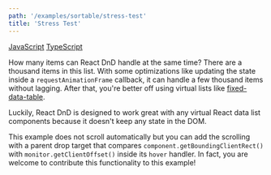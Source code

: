 ```yaml
---
path: '/examples/sortable/stress-test'
title: 'Stress Test'
---
```


[JavaScript](https://github.com/react-dnd/react-dnd/tree/gh-pages/examples_js/04%20Sortable/Stress%20Test)
[TypeScript](https://github.com/react-dnd/react-dnd/tree/master/packages/examples/src/04%20Sortable/Stress%20Test)

How many items can React DnD handle at the same time? There are a
thousand items in this list. With some optimizations like updating the
state inside a `requestAnimationFrame` callback, it can
handle a few thousand items without lagging. After that, you're
better off using virtual lists like
[fixed-data-table](https://github.com/facebook/fixed-data-table).

Luckily, React DnD is designed to work great with any virtual React
data list components because it doesn't keep any state in the
DOM.

This example does not scroll automatically but you can add the
scrolling with a parent drop target that compares
`component.getBoundingClientRect()` with
`monitor.getClientOffset()` inside its `hover`
handler. In fact, you are welcome to contribute this functionality to
this example!

<sortable-stress-test></sortable-stress-test>
